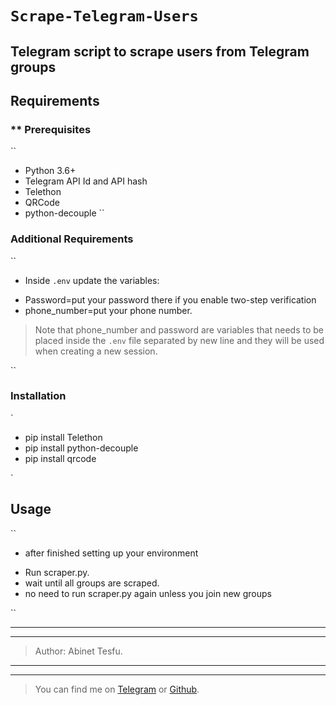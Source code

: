 # ```Scrape-Telegram-Users```

## Telegram script to scrape users from Telegram groups

## Requirements
### ** Prerequisites

``
* Python 3.6+
* Telegram API Id and API hash
* Telethon
* QRCode
* python-decouple
``
### Additional Requirements
``
* Inside `.env` update the variables:
- Password=put your password there if you enable two-step verification
- phone_number=put your phone number.

> Note that phone_number and password are variables that needs to be placed inside the `.env` file separated by new line and they will be used when creating a new session.
 
``

### Installation

`

* pip install Telethon
* pip install python-decouple
* pip install qrcode

`

## Usage

``
* after finished setting up your environment 
   
- Run scraper.py. 
 - wait until all groups are scraped.
 - no need to run scraper.py again unless you join new groups 

``

> 
-----------------------------------------
-----------------------------------------
> Author: Abinet Tesfu.

-----------------------------------------
-----------------------------------------

> You can find me on [Telegram](https://t.me/Abinet_tes) or [Github](github.com/Abinet508).